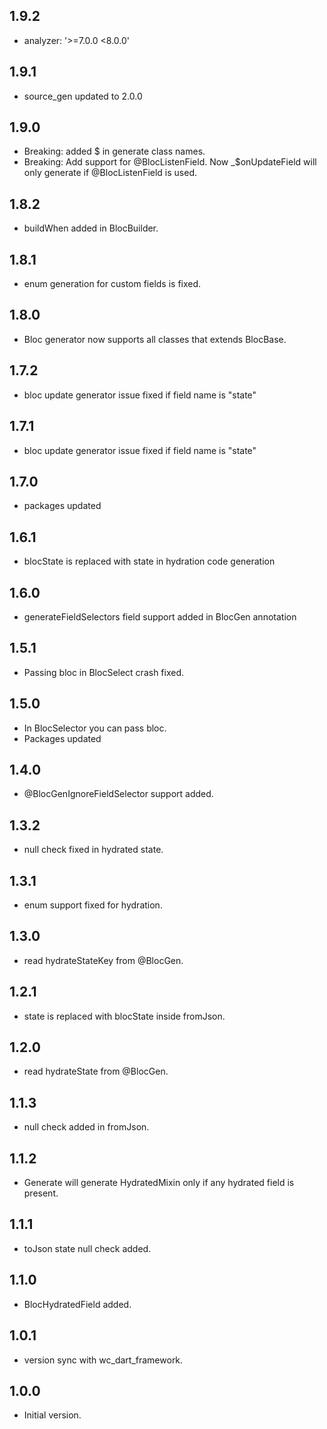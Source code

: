 ## 1.9.2
- analyzer: '>=7.0.0 <8.0.0'

## 1.9.1
- source_gen updated to 2.0.0

## 1.9.0
- Breaking: added $ in generate class names.
- Breaking: Add support for @BlocListenField. Now _$onUpdateField will only generate if @BlocListenField is used.

## 1.8.2
- buildWhen added in BlocBuilder.

## 1.8.1
- enum generation for custom fields is fixed.

## 1.8.0
- Bloc generator now supports all classes that extends BlocBase.

## 1.7.2
- bloc update generator issue fixed if field name is "state"

## 1.7.1
- bloc update generator issue fixed if field name is "state"

## 1.7.0
- packages updated

## 1.6.1
- blocState is replaced with state in hydration code generation

## 1.6.0
- generateFieldSelectors field support added in BlocGen annotation

## 1.5.1
- Passing bloc in BlocSelect crash fixed.

## 1.5.0
- In BlocSelector you can pass bloc.
- Packages updated

## 1.4.0
- @BlocGenIgnoreFieldSelector support added.

## 1.3.2
- null check fixed in hydrated state.

## 1.3.1
- enum support fixed for hydration.

## 1.3.0
- read hydrateStateKey from @BlocGen.

## 1.2.1
- state is replaced with blocState inside fromJson.

## 1.2.0
- read hydrateState from @BlocGen.

## 1.1.3
- null check added in fromJson.

## 1.1.2
- Generate will generate HydratedMixin only if any hydrated field is present.

## 1.1.1
- toJson state null check added.

## 1.1.0
- BlocHydratedField added.

## 1.0.1
- version sync with wc_dart_framework.

## 1.0.0
- Initial version.